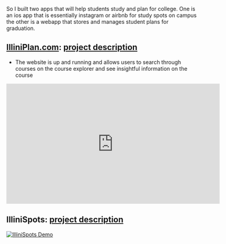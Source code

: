 So I built two apps that will help students study and plan for college. One is an ios app that is essentially instagram or airbnb for study spots on campus the other is a webapp that stores and manages student plans for graduation.

## [IlliniPlan.com](https://illiniplan.com): [project description](https://www.aidanandrews.info/projects/illini-plan)
- The website is up and running and allows users to search through courses on the course explorer and see insightful information on the course
<!-- Option 1: iframe embed -->
<iframe width="560" height="315" src="https://www.youtube.com/embed/fqRqdyT98xw" frameborder="0" allowfullscreen></iframe>

<!-- Option 2: Clickable thumbnail -->
<!-- [![IlliniPlan Demo](https://img.youtube.com/vi/fqRqdyT98xw/0.jpg)](https://www.youtube.com/watch?v=fqRqdyT98xw) -->

## IlliniSpots: [project description](https://www.aidanandrews.info/projects/illini-spots)

<!-- Option 1: iframe embed -->
<!-- <iframe width="560" height="315" src="https://www.youtube.com/embed/9nyc0nOVd4U" frameborder="0" allowfullscreen></iframe> -->

<!-- Option 2: Clickable thumbnail -->
[![IlliniSpots Demo](https://img.youtube.com/vi/9nyc0nOVd4U/0.jpg)](https://www.youtube.com/watch?v=9nyc0nOVd4U)